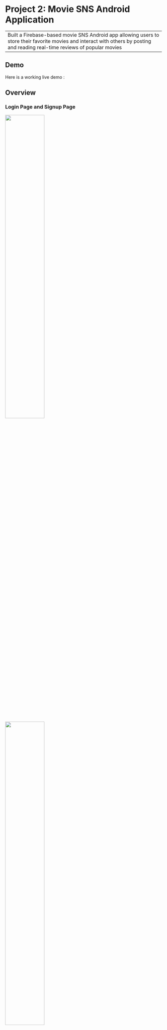 # Project 2: Movie SNS Android Application
<table>
<tr>
<td>
  Built a Firebase-based movie SNS Android app allowing users to store their favorite movies and interact with others by posting and reading real-time reviews of popular movies
</td>
</tr>
</table>

## Demo
Here is a working live demo :

## Overview

### Login Page and Signup Page

<img src="https://user-images.githubusercontent.com/16319829/81180309-2b51f000-8fee-11ea-8a78-ddfe8c3412a7.png" width=50% height=50%>
<img src="https://user-images.githubusercontent.com/16319829/81180309-2b51f000-8fee-11ea-8a78-ddfe8c3412a7.png" width=50% height=50%>

### Main Page

### Popular Movies Page

### Review List Page and Write Review Page

### My Favorite Page

## Built with 
- [Android Studio - Java](https://developer.android.com/codelabs/build-your-first-android-app#0)
- [Youtube API](https://developers.google.com/youtube/v3)
- [TMDB API](https://developers.themoviedb.org/3/getting-started/introduction)
- [Firebase Realtime Database](https://firebase.google.com/docs/database)



